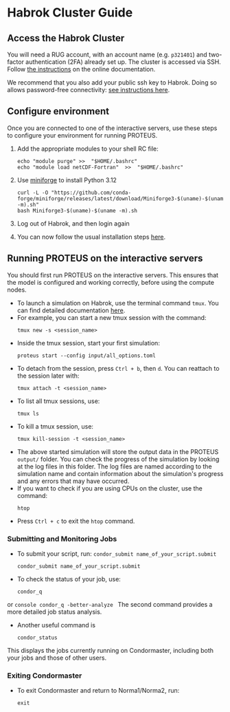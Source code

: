 # Habrok Cluster Guide

## Access the Habrok Cluster

You will need a RUG account, with an account name  (e.g. `p321401`) and two-factor
authentication (2FA) already set up. The cluster is accessed via SSH.
Follow [the instructions](https://wiki.hpc.rug.nl/habrok/connecting_to_the_system/connecting) on the online documentation.

We recommend that you also add your public ssh key to Habrok. Doing so allows password-free
connectivity: [see instructions here](https://wiki.hpc.rug.nl/habrok/connecting_to_the_system/ssh_key_login).

## Configure environment

Once you are connected to one of the interactive servers, use these steps to configure
your environment for running PROTEUS.

1. Add the appropriate modules to your shell RC file:
    ```console
    echo "module purge" >>  "$HOME/.bashrc"
    echo "module load netCDF-Fortran"  >>  "$HOME/.bashrc"
    ```

2. Use [miniforge](https://github.com/conda-forge/miniforge) to install Python 3.12
    ```console
    curl -L -O "https://github.com/conda-forge/miniforge/releases/latest/download/Miniforge3-$(uname)-$(uname -m).sh"
    bash Miniforge3-$(uname)-$(uname -m).sh
    ```

3. Log out of Habrok, and then login again

4. You can now follow the usual installation steps [here](./installation.md).

## Running PROTEUS on the interactive servers

You should first run PROTEUS on the interactive servers. This ensures that the model is
configured and working correctly, before using the compute nodes.

- To launch a simulation on Habrok, use the terminal command `tmux`. You can find detailed documentation [here](https://tmuxcheatsheet.com/).
- For example, you can start a new tmux session with the command:
    ```console
    tmux new -s <session_name>
    ```
- Inside the tmux session, start your first simulation:
    ```console
    proteus start --config input/all_options.toml
    ```
- To detach from the session, press `Ctrl + b`, then `d`. You can reattach to the session later with:
    ```console
    tmux attach -t <session_name>
    ```
- To list all tmux sessions, use:
    ```console
    tmux ls
    ```
- To kill a tmux session, use:
    ```console
    tmux kill-session -t <session_name>
    ```
- The above started simulation will store the output data in the PROTEUS `output/` folder. You can check the progress of the simulation by looking at the log files in this folder. The log files are named according to the simulation name and contain information about the simulation's progress and any errors that may have occurred.
- If you want to check if you are using CPUs on the cluster, use the command:
    ```console
    htop
    ```
- Press `Ctrl + c` to exit the `htop` command.


### Submitting and Monitoring Jobs
- To submit your script, run: ```condor_submit name_of_your_script.submit```
    ```console
    condor_submit name_of_your_script.submit
    ```

- To check the status of your job, use:
    ```console
    condor_q
    ```
or
    ```console
    condor_q -better-analyze
    ```
The second command provides a more detailed job status analysis.

- Another useful command is
    ```console
    condor_status
    ```
This displays the jobs currently running on Condormaster, including both your jobs and those of other users.

### Exiting Condormaster
- To exit Condormaster and return to Norma1/Norma2, run:
    ```console
    exit
    ```
